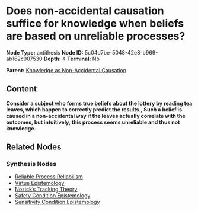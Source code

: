 # Does non-accidental causation suffice for knowledge when beliefs are based on unreliable processes?

**Node Type:** antithesis
**Node ID:** 5c04d7be-5048-42e8-b969-ab162c907530
**Depth:** 4
**Terminal:** No

**Parent:** [Knowledge as Non-Accidental Causation](knowledge-as-non-accidental-causation-synthesis-e038905b-1835-4397-8a81-d684680e0225.md)

## Content

**Consider a subject who forms true beliefs about the lottery by reading tea leaves, which happen to correctly predict the results.**, **Such a belief is caused in a non-accidental way if the leaves actually correlate with the outcomes, but intuitively, this process seems unreliable and thus not knowledge.**

## Related Nodes

### Synthesis Nodes

- [Reliable Process Reliabilism](reliable-process-reliabilism-synthesis-96fc8812-21a8-496f-b5f3-41d9bd0904db.md)
- [Virtue Epistemology](virtue-epistemology-synthesis-1da17177-767c-4e09-b73c-a2f6dc37e74a.md)
- [Nozick’s Tracking Theory](nozicks-tracking-theory-synthesis-9c15b831-8654-4e57-8448-19e8308eb5e5.md)
- [Safety Condition Epistemology](safety-condition-epistemology-synthesis-197f12b9-8990-4854-92ec-48f7843a96d0.md)
- [Sensitivity Condition Epistemology](sensitivity-condition-epistemology-synthesis-005df4d4-201c-474e-a7e3-91875f851b46.md)
